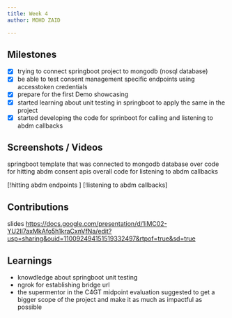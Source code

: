 ```yaml
---
title: Week 4
author: MOHD ZAID 

---
```


## Milestones
- [x] trying to connect springboot project to mongodb (nosql database)
- [x] be able to test consent management specific endpoints using accesstoken credentials
- [x] prepare for the first Demo showcasing 
- [x] started learning about unit testing in springboot to apply the same in the project
- [x] started developing the code for sprinboot for calling and listening to abdm callbacks

## Screenshots / Videos 
springboot template that was connected to mongodb database
over code for hitting abdm consent apis 
overall code for listening to abdm callbacks

[!hitting abdm endpoints ]
[!listening to abdm callbacks]

## Contributions
slides
https://docs.google.com/presentation/d/1iMC02-YU2Il7axMkAfo5h1kraCxnVfNa/edit?usp=sharing&ouid=110092494151519332497&rtpof=true&sd=true

## Learnings
- knowdledge about springboot unit testing
- ngrok for establishing bridge url
- the supermentor in the C4GT midpoint evaluation suggested to get a bigger scope of the project and make it as much as impactful as possible 

